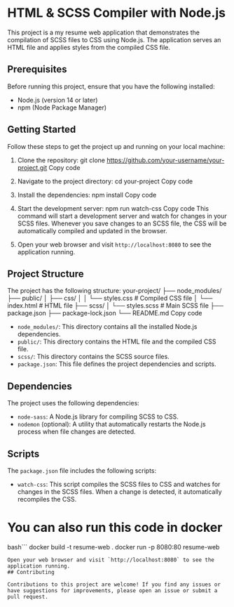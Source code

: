 # HTML & SCSS Compiler with Node.js

This project is a my resume web application that demonstrates the compilation of SCSS files to CSS using Node.js. The application serves an HTML file and applies styles from the compiled CSS file.

## Prerequisites

Before running this project, ensure that you have the following installed:

- Node.js (version 14 or later)
- npm (Node Package Manager)

## Getting Started

Follow these steps to get the project up and running on your local machine:

1. Clone the repository:
git clone https://github.com/your-username/your-project.git
Copy code
2. Navigate to the project directory:
cd your-project
Copy code
3. Install the dependencies:
npm install
Copy code
4. Start the development server:
npm run watch-css
Copy code
This command will start a development server and watch for changes in your SCSS files. Whenever you save changes to an SCSS file, the CSS will be automatically compiled and updated in the browser.

5. Open your web browser and visit `http://localhost:8080` to see the application running.

## Project Structure

The project has the following structure:
your-project/
├── node_modules/
├── public/
│   ├── css/
│   │   └── styles.css  # Compiled CSS file
│   └── index.html      # HTML file
├── scss/
│   └── styles.scss     # Main SCSS file
├── package.json
├── package-lock.json
└── README.md
Copy code
- `node_modules/`: This directory contains all the installed Node.js dependencies.
- `public/`: This directory contains the HTML file and the compiled CSS file.
- `scss/`: This directory contains the SCSS source files.
- `package.json`: This file defines the project dependencies and scripts.

## Dependencies

The project uses the following dependencies:

- `node-sass`: A Node.js library for compiling SCSS to CSS.
- `nodemon` (optional): A utility that automatically restarts the Node.js process when file changes are detected.

## Scripts

The `package.json` file includes the following scripts:

- `watch-css`: This script compiles the SCSS files to CSS and watches for changes in the SCSS files. When a change is detected, it automatically recompiles the CSS.

# You can also run this code in docker
bash```
docker build -t resume-web .
docker run -p 8080:80 resume-web
```
Open your web browser and visit `http://localhost:8080` to see the application running.
## Contributing

Contributions to this project are welcome! If you find any issues or have suggestions for improvements, please open an issue or submit a pull request.
